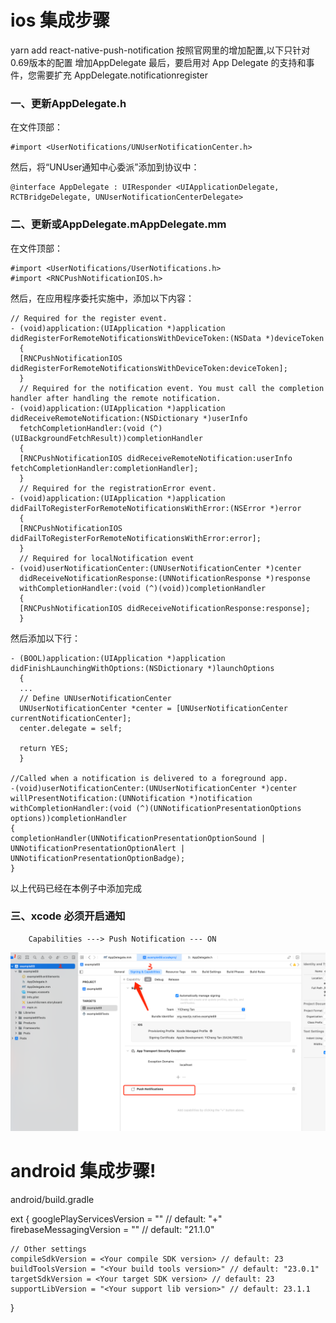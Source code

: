 # ios 集成步骤
yarn add react-native-push-notification
按照官网里的增加配置,以下只针对0.69版本的配置
增加AppDelegate
最后，要启用对 App Delegate 的支持和事件，您需要扩充 AppDelegate.notificationregister

### 一、更新AppDelegate.h
在文件顶部：
```
#import <UserNotifications/UNUserNotificationCenter.h>
```
然后，将“UNUser通知中心委派”添加到协议中：
```
@interface AppDelegate : UIResponder <UIApplicationDelegate, RCTBridgeDelegate, UNUserNotificationCenterDelegate>
```
### 二、更新或AppDelegate.mAppDelegate.mm
在文件顶部：
```
#import <UserNotifications/UserNotifications.h>
#import <RNCPushNotificationIOS.h>
```
然后，在应用程序委托实施中，添加以下内容：
```
// Required for the register event.
- (void)application:(UIApplication *)application didRegisterForRemoteNotificationsWithDeviceToken:(NSData *)deviceToken
  {
  [RNCPushNotificationIOS didRegisterForRemoteNotificationsWithDeviceToken:deviceToken];
  }
  // Required for the notification event. You must call the completion handler after handling the remote notification.
- (void)application:(UIApplication *)application didReceiveRemoteNotification:(NSDictionary *)userInfo
  fetchCompletionHandler:(void (^)(UIBackgroundFetchResult))completionHandler
  {
  [RNCPushNotificationIOS didReceiveRemoteNotification:userInfo fetchCompletionHandler:completionHandler];
  }
  // Required for the registrationError event.
- (void)application:(UIApplication *)application didFailToRegisterForRemoteNotificationsWithError:(NSError *)error
  {
  [RNCPushNotificationIOS didFailToRegisterForRemoteNotificationsWithError:error];
  }
  // Required for localNotification event
- (void)userNotificationCenter:(UNUserNotificationCenter *)center
  didReceiveNotificationResponse:(UNNotificationResponse *)response
  withCompletionHandler:(void (^)(void))completionHandler
  {
  [RNCPushNotificationIOS didReceiveNotificationResponse:response];
  }
  ```
  然后添加以下行：
```
- (BOOL)application:(UIApplication *)application didFinishLaunchingWithOptions:(NSDictionary *)launchOptions
  {
  ...
  // Define UNUserNotificationCenter
  UNUserNotificationCenter *center = [UNUserNotificationCenter currentNotificationCenter];
  center.delegate = self;

  return YES;
  }

//Called when a notification is delivered to a foreground app.
-(void)userNotificationCenter:(UNUserNotificationCenter *)center willPresentNotification:(UNNotification *)notification withCompletionHandler:(void (^)(UNNotificationPresentationOptions options))completionHandler
{
completionHandler(UNNotificationPresentationOptionSound | UNNotificationPresentationOptionAlert | UNNotificationPresentationOptionBadge);
}
```
以上代码已经在本例子中添加完成

### 三、xcode 必须开启通知
```
    Capabilities ---> Push Notification --- ON
```
![xcode_push.png](readmeImg%2Fxcode_push.png)

# android 集成步骤!
android/build.gradle

ext {
googlePlayServicesVersion = "<Your play services version>" // default: "+"
firebaseMessagingVersion = "<Your Firebase version>" // default: "21.1.0"

    // Other settings
    compileSdkVersion = <Your compile SDK version> // default: 23
    buildToolsVersion = "<Your build tools version>" // default: "23.0.1"
    targetSdkVersion = <Your target SDK version> // default: 23
    supportLibVersion = "<Your support lib version>" // default: 23.1.1
}
